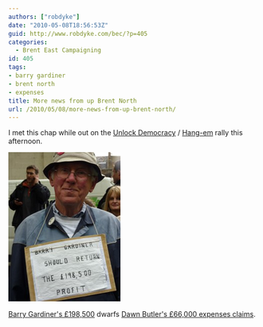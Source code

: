 ```yaml
---
authors: ["robdyke"]
date: "2010-05-08T18:56:53Z"
guid: http://www.robdyke.com/bec/?p=405
categories:
  - Brent East Campaigning
id: 405
tags:
- barry gardiner
- brent north
- expenses
title: More news from up Brent North
url: /2010/05/08/more-news-from-up-brent-north/
---
```

I met this chap while out on the [Unlock Democracy](http://www.unlockdemocracy.org.uk/) / [Hang-em](http://hang-em.com/) rally this afternoon.

[<img src="/pubfiles/2010/05/P1000684-e1273341256823-225x300.jpg" alt="" title="Give us back our money." width="225" height="300" class="aligncenter size-medium wp-image-406" />](/pubfiles/2010/05/P1000684-e1273341256823.jpg)

[Barry Gardiner's £198,500](http://www.theyworkforyou.com/mp/barry_gardiner/brent_north#expenses) dwarfs [Dawn Butler's £66,000 expenses claims](http://www.theyworkforyou.com/mp/dawn_butler/brent_south#expenses).